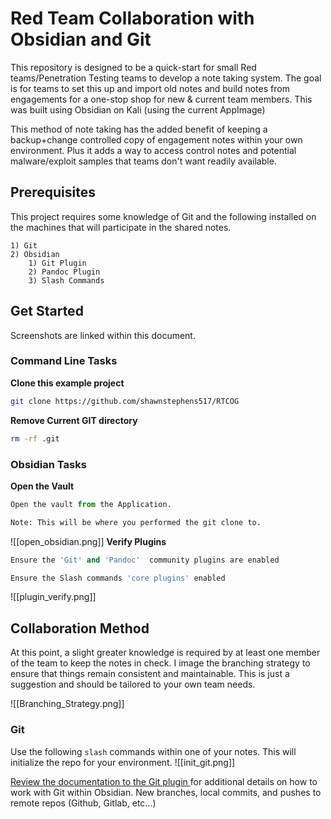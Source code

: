 # Red Team Collaboration with Obsidian and Git
This repository is designed to be a quick-start for small Red teams/Penetration Testing teams to develop a note taking system. The goal is for teams to set this up and import old notes and build notes from engagements for a one-stop shop for new & current team members. This was built using Obsidian on Kali (using the current AppImage) 

This method of note taking has the added benefit of keeping a backup+change controlled copy of engagement notes within your own environment. Plus it adds a way to access control notes and potential malware/exploit samples that teams don't want readily available.

## Prerequisites
This project requires some knowledge of Git and the following installed on the machines that will participate in the shared notes.
```
1) Git
2) Obsidian
	1) Git Plugin
	2) Pandoc Plugin
	3) Slash Commands
```

## Get Started

Screenshots are linked within this document.
### Command Line Tasks

**Clone this example project**
```bash
git clone https://github.com/shawnstephens517/RTCOG
```


**Remove Current GIT directory**
```bash
rm -rf .git
```


### Obsidian Tasks

**Open the Vault**
```python
Open the vault from the Application.

Note: This will be where you performed the git clone to.
```
![[open_obsidian.png]]
**Verify Plugins**
```python
Ensure the 'Git' and 'Pandoc'  community plugins are enabled

Ensure the Slash commands 'core plugins' enabled
```

![[plugin_verify.png]]
## Collaboration Method
At this point, a slight greater knowledge is required by at least one member of the team to keep the notes in check. I image the branching strategy to ensure that things remain consistent and maintainable. This is just a suggestion and should be tailored to your own team needs.

![[Branching_Strategy.png]]


### Git
Use the following `slash` commands within one of your notes. This will initialize the repo for your environment.
![[init_git.png]]

[Review the documentation to the Git plugin ](https://publish.obsidian.md/git-doc/Features) for additional details on how to work with Git within Obsidian. New branches, local commits, and pushes to remote repos (Github, Gitlab, etc...)

